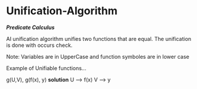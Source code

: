 # Unification-Algorithm
***Predicate Calculus***

AI unification algorithm unifies two functions that are equal. The unification is done with occurs check.

Note: Variables are in UpperCase and function symboles are in lower case

Example of Unifiable functions...

g(U,V), g(f(x), y)
**solution**
U --> f(x)
V --> y
